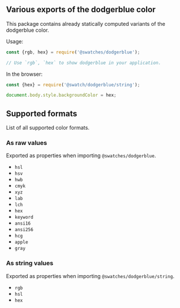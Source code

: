 ## Various exports of the dodgerblue color

This package contains already statically computed variants of the dodgerblue color.

Usage:
```js
const {rgb, hex} = require('@swatches/dodgerblue');

// Use `rgb`, `hex` to show dodgerblue in your application.
```

In the browser:
```js
const {hex} = require('@swatch/dodgerblue/string');

document.body.style.backgroundColor = hex;
```

## Supported formats


List of all supported color formats.

### As raw values

Exported as properties when importing `@swatches/dodgerblue`.

- `hsl`
- `hsv`
- `hwb`
- `cmyk`
- `xyz`
- `lab`
- `lch`
- `hex`
- `keyword`
- `ansi16`
- `ansi256`
- `hcg`
- `apple`
- `gray`

### As string values

Exported as properties when importing `@swatches/dodgerblue/string`.

- `rgb`
- `hsl`
- `hex`
